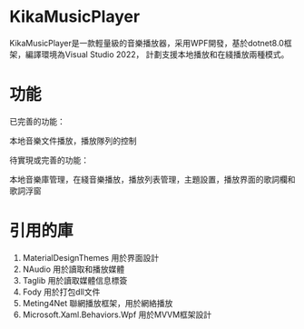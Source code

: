 ﻿# KikaMusicPlayer

KikaMusicPlayer是一款輕量級的音樂播放器，采用WPF開發，基於dotnet8.0框架，編譯環境為Visual Studio 2022， 計劃支援本地播放和在綫播放兩種模式。

# 功能

已完善的功能：

本地音樂文件播放，播放隊列的控制

待實現或完善的功能：

本地音樂庫管理，在綫音樂播放，播放列表管理，主題設置，播放界面的歌詞欄和歌詞浮窗

# 引用的庫

1. MaterialDesignThemes 用於界面設計
2. NAudio 用於讀取和播放媒體
3. Taglib 用於讀取媒體信息標簽
4. Fody 用於打包dll文件
5. Meting4Net 聯網播放框架，用於網絡播放
6. Microsoft.Xaml.Behaviors.Wpf 用於MVVM框架設計
